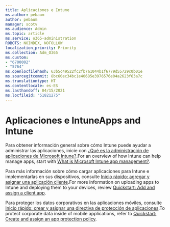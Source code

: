 ```yaml
---
title: Aplicaciones e Intune
ms.author: pebaum
author: pebaum
manager: scotv
ms.audience: Admin
ms.topic: article
ms.service: o365-administration
ROBOTS: NOINDEX, NOFOLLOW
localization_priority: Priority
ms.collection: Adm_O365
ms.custom:
- "6700002"
- "5764"
ms.openlocfilehash: 63b5c49522fc2fb7a1044b1f6779d55729c0b01e
ms.sourcegitcommit: 8bc60ec34bc1e40685e3976576e04a2623f63a7c
ms.translationtype: HT
ms.contentlocale: es-ES
ms.lasthandoff: 04/15/2021
ms.locfileid: "51821275"
---
```

# <a name="apps-and-intune"></a><span data-ttu-id="de5b2-102">Aplicaciones e Intune</span><span class="sxs-lookup"><span data-stu-id="de5b2-102">Apps and Intune</span></span>

<span data-ttu-id="de5b2-103">Para obtener información general sobre cómo Intune puede ayudar a administrar las aplicaciones, inicie con [¿Qué es la administración de aplicaciones de Microsoft Intune?](https://docs.microsoft.com/mem/intune/apps/app-management).</span><span class="sxs-lookup"><span data-stu-id="de5b2-103">For an overview of how Intune can help manage apps, start with  [What is Microsoft Intune app management?](https://docs.microsoft.com/mem/intune/apps/app-management).</span></span>

<span data-ttu-id="de5b2-104">Para más información sobre cómo cargar aplicaciones para Intune e implementarlas en sus dispositivos, consulte [Inicio rápido: agregar y asignar una aplicación cliente](https://docs.microsoft.com/mem/intune/apps/quickstart-add-assign-app).</span><span class="sxs-lookup"><span data-stu-id="de5b2-104">For more information on uploading apps to Intune and deploying them to your devices, review  [Quickstart: Add and assign a client app](https://docs.microsoft.com/mem/intune/apps/quickstart-add-assign-app).</span></span>

<span data-ttu-id="de5b2-105">Para proteger los datos corporativos en las aplicaciones móviles, consulte [Inicio rápido: crear y asignar una directiva de protección de aplicaciones](https://docs.microsoft.com/mem/intune/apps/quickstart-create-assign-app-policy).</span><span class="sxs-lookup"><span data-stu-id="de5b2-105">To protect corporate data inside of mobile applications, refer to [Quickstart: Create and assign an app protection policy](https://docs.microsoft.com/mem/intune/apps/quickstart-create-assign-app-policy).</span></span>